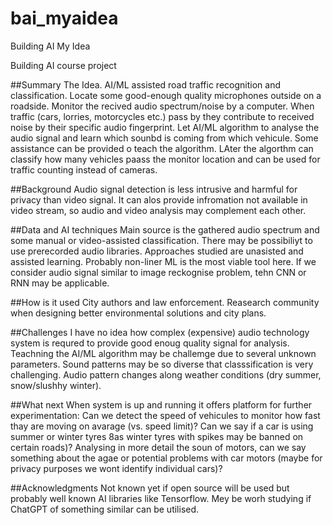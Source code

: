 # bai_myaidea
Building AI My Idea

Building AI course project

##Summary
The Idea. AI/ML assisted road traffic recognition and classification. Locate some good-enough quality microphones outside on a roadside. Monitor the recived audio spectrum/noise by a computer. When traffic (cars, lorries, motorcycles etc.) pass by they contribute to received noise by their specific audio fingerprint. Let AI/ML algorithm to analyse the audio signal and learn which sounbd is coming from which vehicule. Some assistance can be provided o teach the algorithm. LAter the algorthm can classify how many vehicles paass the monitor location and can be used for traffic counting instead of cameras.

##Background
Audio signal detection is less intrusive and harmful for privacy than video signal. It can alos provide infromation not available in video stream, so audio and video analysis may complement each other.

##Data and AI techniques
Main source is the gathered audio spectrum and some manual or video-assisted classification. There may be possibiliyt to use prerecorded audio libraries. Approaches studied are unasisted and assisted learning. Probably non-liner ML is the most viable tool here. If we consider audio signal similar to image reckognise problem, tehn CNN or RNN may be applicable.

##How is it used
City authors and law enforcement. Reasearch community when designing better environmental solutions and city plans.

##Challenges
I have no idea how complex (expensive) audio technology system is requred to provide good enoug quality signal for analysis. Teachning the AI/ML algorithm may be challemge due to several unknown parameters. Sound patterns may be so diverse that classsification is very challenging. Audio pattern changes along weather conditions (dry summer, snow/slushhy winter).

##What next
When system is up and running it offers platform for further experimentation: Can we detect the speed of vehicules to monitor how fast thay are moving on avarage (vs. speed limit)? Can we say if a car is using summer or winter tyres 8as winter tyres with spikes may be banned on certain roads)? Analysing in more detail the soun of motors, can we say something about the agae or potential problems with car motors (maybe for privacy purposes we wont identify individual cars)?


##Acknowledgments
Not known yet if open source will be used but probably well known AI libraries like Tensorflow. Mey be worh studying if ChatGPT of something similar can be utilised.
